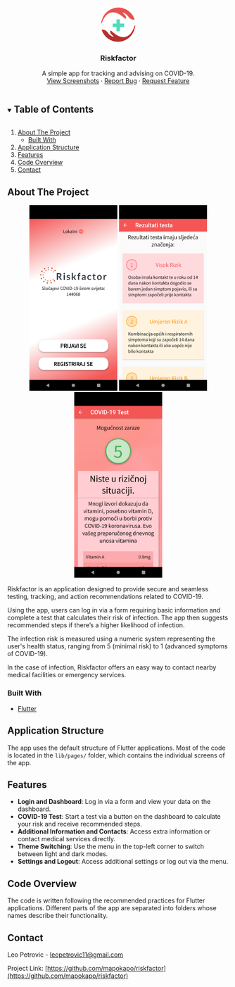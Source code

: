 <p align="center">
  <a href="https://github.com/mapokapo/riskfactor-app">
    <img src="assets/images/app_icon_512.png" alt="Logo" width="80" height="80">
  </a>

  <h3 align="center">Riskfactor</h3>

  <p align="center">
    A simple app for tracking and advising on COVID-19.
    <br />
    <a href="https://github.com/mapokapo/riskfactor/blob/master/slike">View Screenshots</a>
    ·
    <a href="https://github.com/mapokapo/riskfactor/issues">Report Bug</a>
    ·
    <a href="https://github.com/mapokapo/riskfactor/issues">Request Feature</a>
  </p>
</p>

<details open="open">
  <summary><h2 style="display: inline-block">Table of Contents</h2></summary>
  <ol>
    <li>
      <a href="#about-the-project">About The Project</a>
      <ul>
        <li><a href="#built-with">Built With</a></li>
      </ul>
    </li>
    <li><a href="#application-structure">Application Structure</a></li>
    <li><a href="#features">Features</a></li>
    <li><a href="#code-overview">Code Overview</a></li>
    <li><a href="#contact">Contact</a></li>
  </ol>
</details>

## About The Project

<div align="center">
  <img src="slike/Screenshot_1611676827.png" width="200" />
  <img src="slike/Screenshot_1611676848.png" width="200" />
  <img src="slike/Screenshot_1611680781.png" width="200" />
</div>

Riskfactor is an application designed to provide secure and seamless testing, tracking, and action recommendations related to COVID-19. 

Using the app, users can log in via a form requiring basic information and complete a test that calculates their risk of infection. The app then suggests recommended steps if there’s a higher likelihood of infection. 

The infection risk is measured using a numeric system representing the user's health status, ranging from 5 (minimal risk) to 1 (advanced symptoms of COVID-19). 

In the case of infection, Riskfactor offers an easy way to contact nearby medical facilities or emergency services.

### Built With

- [Flutter](https://flutter.dev/)

## Application Structure

The app uses the default structure of Flutter applications. Most of the code is located in the `lib/pages/` folder, which contains the individual screens of the app.

## Features

- **Login and Dashboard**: Log in via a form and view your data on the dashboard.  
- **COVID-19 Test**: Start a test via a button on the dashboard to calculate your risk and receive recommended steps.  
- **Additional Information and Contacts**: Access extra information or contact medical services directly.  
- **Theme Switching**: Use the menu in the top-left corner to switch between light and dark modes.  
- **Settings and Logout**: Access additional settings or log out via the menu.

## Code Overview

The code is written following the recommended practices for Flutter applications. Different parts of the app are separated into folders whose names describe their functionality.

## Contact

Leo Petrovic - leopetrovic11@gmail.com

Project Link: [https://github.com/mapokapo/riskfactor](https://github.com/mapokapo/riskfactor)
